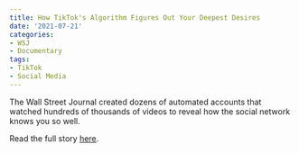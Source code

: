 ```yaml
---
title: How TikTok's Algorithm Figures Out Your Deepest Desires
date: '2021-07-21'
categories:
- WSJ
- Documentary
tags:
- TikTok
- Social Media
---
```

The Wall Street Journal created dozens of automated accounts that watched hundreds of thousands of videos to reveal how the social network knows you so well.

Read the full story [here](https://www.wsj.com/video/series/inside-tiktoks-highly-secretive-algorithm/investigation-how-tiktok-algorithm-figures-out-your-deepest-desires/6C0C2040-FF25-4827-8528-2BD6612E3796).